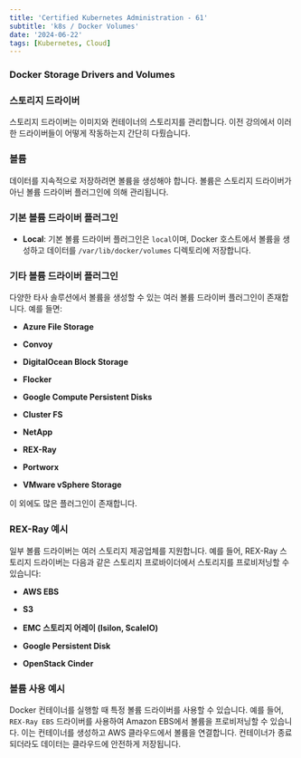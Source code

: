 ```yaml
--- 
title: 'Certified Kubernetes Administration - 61'
subtitle: 'k8s / Docker Volumes'
date: '2024-06-22'
tags: [Kubernetes, Cloud]
---
```


### Docker Storage Drivers and Volumes

### 스토리지 드라이버

스토리지 드라이버는 이미지와 컨테이너의 스토리지를 관리합니다. 이전 강의에서 이러한 드라이버들이 어떻게 작동하는지 간단히 다뤘습니다.

### 볼륨

데이터를 지속적으로 저장하려면 볼륨을 생성해야 합니다. 볼륨은 스토리지 드라이버가 아닌 볼륨 드라이버 플러그인에 의해 관리됩니다.

### 기본 볼륨 드라이버 플러그인


- **Local**: 기본 볼륨 드라이버 플러그인은 `local`이며, Docker 호스트에서 볼륨을 생성하고 데이터를 `/var/lib/docker/volumes` 디렉토리에 저장합니다.

### 기타 볼륨 드라이버 플러그인

다양한 타사 솔루션에서 볼륨을 생성할 수 있는 여러 볼륨 드라이버 플러그인이 존재합니다. 예를 들면:


- **Azure File Storage**

- **Convoy**

- **DigitalOcean Block Storage**

- **Flocker**

- **Google Compute Persistent Disks**

- **Cluster FS**

- **NetApp**

- **REX-Ray**

- **Portworx**

- **VMware vSphere Storage**

이 외에도 많은 플러그인이 존재합니다.

### REX-Ray 예시

일부 볼륨 드라이버는 여러 스토리지 제공업체를 지원합니다. 예를 들어, REX-Ray 스토리지 드라이버는 다음과 같은 스토리지 프로바이더에서 스토리지를 프로비저닝할 수 있습니다:


- **AWS EBS**

- **S3**

- **EMC 스토리지 어레이 (Isilon, ScaleIO)**

- **Google Persistent Disk**

- **OpenStack Cinder**

### 볼륨 사용 예시

Docker 컨테이너를 실행할 때 특정 볼륨 드라이버를 사용할 수 있습니다. 예를 들어, `REX-Ray EBS` 드라이버를 사용하여 Amazon EBS에서 볼륨을 프로비저닝할 수 있습니다. 이는 컨테이너를 생성하고 AWS 클라우드에서 볼륨을 연결합니다. 컨테이너가 종료되더라도 데이터는 클라우드에 안전하게 저장됩니다.
